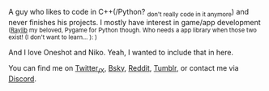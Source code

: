 A guy who likes to code in C++(/Python? <sub>don't really code in it anymore</sub>) and never finishes his projects. I mostly have interest in game/app development <sub>([Raylib](https://github.com/raysan5/raylib) my beloved, Pygame for Python though. Who needs a app library when those two exist! (I don't want to learn... ): )</sub>

And I love Oneshot and Niko. Yeah, I wanted to include that in here.

You can find me on [Twitter<sub>/X</sub>](https://x.com/Abdul_aziz0122), [Bsky](https://bsky.app/profile/abdulaziz10.bsky.social), [Reddit](https://www.reddit.com/user/Historical-Study-223/), [Tumblr](https://www.tumblr.com/abdulaziz1243), or contact me via [Discord](https://discord.com/users/906888792311480381).
